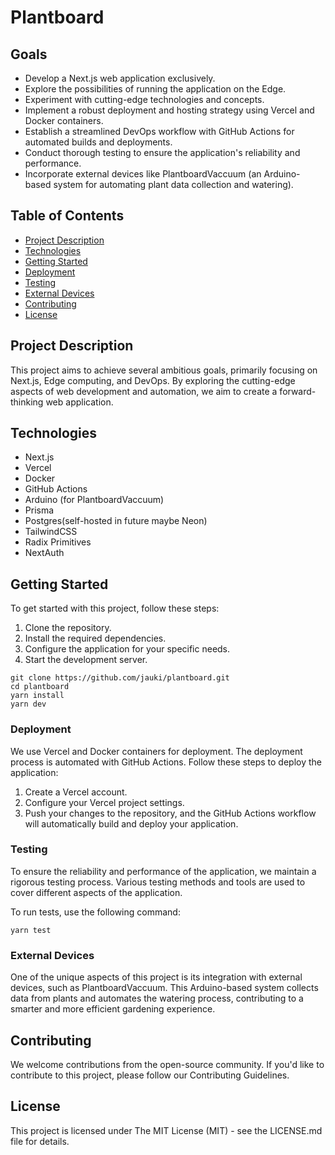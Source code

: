 # Plantboard

## Goals

- Develop a Next.js web application exclusively.
- Explore the possibilities of running the application on the Edge.
- Experiment with cutting-edge technologies and concepts.
- Implement a robust deployment and hosting strategy using Vercel and Docker containers.
- Establish a streamlined DevOps workflow with GitHub Actions for automated builds and deployments.
- Conduct thorough testing to ensure the application's reliability and performance.
- Incorporate external devices like PlantboardVaccuum (an Arduino-based system for automating plant data collection and watering).

## Table of Contents

- [Project Description](#project-description)
- [Technologies](#technologies)
- [Getting Started](#getting-started)
- [Deployment](#deployment)
- [Testing](#testing)
- [External Devices](#external-devices)
- [Contributing](#contributing)
- [License](#license)

## Project Description

This project aims to achieve several ambitious goals, primarily focusing on Next.js, Edge computing, and DevOps. By exploring the cutting-edge aspects of web development and automation, we aim to create a forward-thinking web application.

## Technologies

- Next.js
- Vercel
- Docker
- GitHub Actions
- Arduino (for PlantboardVaccuum)
- Prisma
- Postgres(self-hosted in future maybe Neon)
- TailwindCSS
- Radix Primitives
- NextAuth

## Getting Started

To get started with this project, follow these steps:

1. Clone the repository.
2. Install the required dependencies.
3. Configure the application for your specific needs.
4. Start the development server.

```shell
git clone https://github.com/jauki/plantboard.git
cd plantboard
yarn install
yarn dev
```

### Deployment

We use Vercel and Docker containers for deployment. The deployment process is automated with GitHub Actions. Follow these steps to deploy the application:

1. Create a Vercel account.
2. Configure your Vercel project settings.
3. Push your changes to the repository, and the GitHub Actions workflow will automatically build and deploy your application.

### Testing

To ensure the reliability and performance of the application, we maintain a rigorous testing process. Various testing methods and tools are used to cover different aspects of the application.

To run tests, use the following command:

```shell
yarn test
```

### External Devices

One of the unique aspects of this project is its integration with external devices, such as PlantboardVaccuum. This Arduino-based system collects data from plants and automates the watering process, contributing to a smarter and more efficient gardening experience.

## Contributing

We welcome contributions from the open-source community. If you'd like to contribute to this project, please follow our Contributing Guidelines.

## License
This project is licensed under The MIT License (MIT)  - see the LICENSE.md file for details.